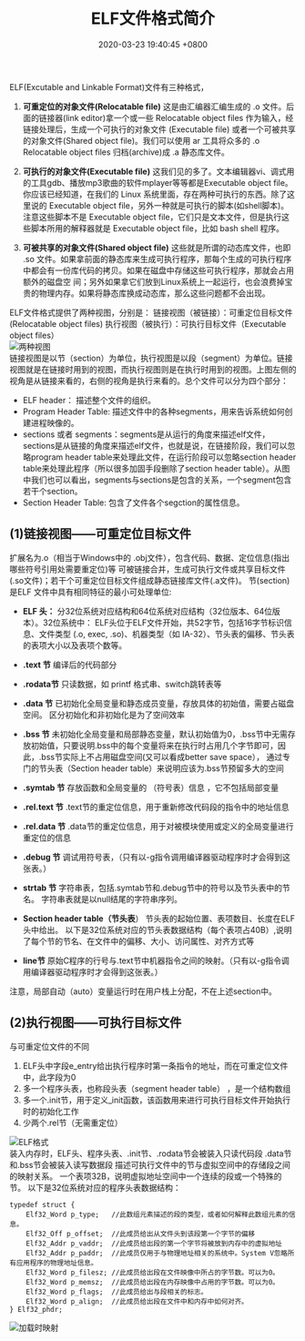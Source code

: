 ﻿---
title: ELF文件格式简介
date: 2020-03-23 19:40:45 +0800
category: 计算机原理
tags: [CSAPP, linux]
excerpt:
---
ELF(Excutable and Linkable Format)文件有三种格式，
1. **可重定位的对象文件(Relocatable file)**
这是由汇编器汇编生成的 .o 文件。后面的链接器(link editor)拿一个或一些 Relocatable object files 作为输入，经链接处理后，生成一个可执行的对象文件 (Executable file) 或者一个可被共享的对象文件(Shared object file)。我们可以使用 ar 工具将众多的 .o Relocatable object files 归档(archive)成 .a 静态库文件。

2. **可执行的对象文件(Executable file)**
这我们见的多了。文本编辑器vi、调式用的工具gdb、播放mp3歌曲的软件mplayer等等都是Executable object file。你应该已经知道，在我们的 Linux 系统里面，存在两种可执行的东西。除了这里说的 Executable object file，另外一种就是可执行的脚本(如shell脚本)。注意这些脚本不是 Executable object file，它们只是文本文件，但是执行这些脚本所用的解释器就是 Executable object file，比如 bash shell 程序。

3. **可被共享的对象文件(Shared object file)**
这些就是所谓的动态库文件，也即 .so 文件。如果拿前面的静态库来生成可执行程序，那每个生成的可执行程序中都会有一份库代码的拷贝。如果在磁盘中存储这些可执行程序，那就会占用额外的磁盘空 间；另外如果拿它们放到Linux系统上一起运行，也会浪费掉宝贵的物理内存。如果将静态库换成动态库，那么这些问题都不会出现。

ELF文件格式提供了两种视图，分别是：
链接视图（被链接）：可重定位目标文件 (Relocatable object files) 
执行视图（被执行）：可执行目标文件（Executable object files）  
![两种视图](https://img-blog.csdn.net/20160521110158483)  
链接视图是以节（section）为单位，执行视图是以段（segment）为单位。链接视图就是在链接时用到的视图，而执行视图则是在执行时用到的视图。上图左侧的视角是从链接来看的，右侧的视角是执行来看的。总个文件可以分为四个部分：
- ELF header： 描述整个文件的组织。
- Program Header Table: 描述文件中的各种segments，用来告诉系统如何创建进程映像的。
- sections 或者 segments：segments是从运行的角度来描述elf文件，sections是从链接的角度来描述elf文件，也就是说，在链接阶段，我们可以忽略program header table来处理此文件，在运行阶段可以忽略section header table来处理此程序（所以很多加固手段删除了section header table）。从图中我们也可以看出，segments与sections是包含的关系，一个segment包含若干个section。
- Section Header Table: 包含了文件各个segction的属性信息。  

## (1)链接视图——可重定位目标文件

扩展名为.o（相当于Windows中的 .obj文件），包含代码、数据、定位信息(指出哪些符号引用处需要重定位)等
可被链接合并，生成可执行文件或共享目标文件(.so文件)；若干个可重定位目标文件组成静态链接库文件(.a文件)。
节(section)是ELF 文件中具有相同特征的最小可处理单位:
- **ELF 头：**
分32位系统对应结构和64位系统对应结构（32位版本、64位版本）。32位系统中：
ELF头位于ELF文件开始，共52字节，包括16字节标识信息、文件类型 (.o, exec, .so)、机器类型（如 IA-32）、节头表的偏移、节头表的表项大小以及表项个数等。
- **.text 节**
编译后的代码部分
- **.rodata节**
只读数据，如 printf 格式串、switch跳转表等
- **.data 节**
已初始化全局变量和静态成员变量，存放具体的初始值，需要占磁盘空间。
区分初始化和非初始化是为了空间效率
- **.bss 节**
未初始化全局变量和局部静态变量，默认初始值为0，.bss节中无需存放初始值，只要说明.bss中的每个变量将来在执行时占用几个字节即可，因此，.bss节实际上不占用磁盘空间(又可以看成better save space），
通过专门的节头表（Section header table）来说明应该为.bss节预留多大的空间
- **.symtab 节**
存放函数和全局变量的 （符号表）信息 ，它不包括局部变量
- **.rel.text 节**
.text节的重定位信息，用于重新修改代码段的指令中的地址信息
- **.rel.data 节**
.data节的重定位信息，用于对被模块使用或定义的全局变量进行重定位的信息
- **.debug 节**
调试用符号表，（只有以-g指令调用编译器驱动程序时才会得到这张表。） 
- **strtab 节**
字符串表，包括.symtab节和.debug节中的符号以及节头表中的节名。
字符串表就是以null结尾的字符串序列。
- **Section header table（节头表**）
节头表的起始位置、表项数目、长度在ELF头中给出。
以下是32位系统对应的节头表数据结构（每个表项占40B）,说明了每个节的节名、在文件中的偏移、大小、访问属性、对齐方式等

- **line节**  原始C程序的行号与.text节中机器指令之间的映射。（只有以-g指令调用编译器驱动程序时才会得到这张表。） 
  
注意，局部自动（auto）变量运行时在用户栈上分配，不在上述section中。

## (2)执行视图——可执行目标文件

与可重定位文件的不同
1. ELF头中字段e_entry给出执行程序时第一条指令的地址，而在可重定位文件中，此字段为0
2. 多一个程序头表，也称段头表（segment header table） ，是一个结构数组
3. 多一个.init节，用于定义_init函数，该函数用来进行可执行目标文件开始执行时的初始化工作
4. 少两个.rel节（无需重定位）
   

![ELF格式](https://s1.ax1x.com/2020/03/23/8HPweP.png)  
装入内存时，ELF头、程序头表、.init节、.rodata节会被装入只读代码段
.data节和.bss节会被装入读写数据段
描述可执行文件中的节与虚拟空间中的存储段之间的映射关系。
一个表项32B，说明虚拟地址空间中一个连续的段或一个特殊的节。
以下是32位系统对应的程序头表数据结构：
```
typedef struct {
    Elf32_Word p_type;   //此数组元素描述的段的类型，或者如何解释此数组元素的信息。
    Elf32_Off p_offset;  //此成员给出从文件头到该段第一个字节的偏移
    Elf32_Addr p_vaddr;  //此成员给出段的第一个字节将被放到内存中的虚拟地址
    Elf32_Addr p_paddr;  //此成员仅用于与物理地址相关的系统中。System V忽略所有应用程序的物理地址信息。
    Elf32_Word p_filesz; //此成员给出段在文件映像中所占的字节数。可以为0。
    Elf32_Word p_memsz;  //此成员给出段在内存映像中占用的字节数。可以为0。
    Elf32_Word p_flags;  //此成员给出与段相关的标志。
    Elf32_Word p_align;  //此成员给出段在文件中和内存中如何对齐。
} Elf32_phdr;
```
![加载时映射](https://s1.ax1x.com/2020/03/23/8HiQ6s.png)